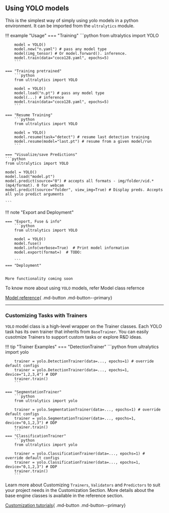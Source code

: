 ## Using YOLO models
This is the simplest way of simply using yolo models in a python environment. It can be imported from the `ultralytics` module.

!!! example "Usage"
    === "Training"
        ```python
        from ultralytics import YOLO

        model = YOLO()
        model.new("n.yaml") # pass any model type
        model(img_tensor) # Or model.forward(). inference.
        model.train(data="coco128.yaml", epochs=5)
        ```

    === "Training pretrained"
        ```python
        from ultralytics import YOLO

        model = YOLO()
        model.load("n.pt") # pass any model type
        model(...) # inference
        model.train(data="coco128.yaml", epochs=5)
        ```

    === "Resume Training"
        ```python
        from ultralytics import YOLO

        model = YOLO()
        model.resume(task="detect") # resume last detection training
        model.resume(model="last.pt") # resume from a given model/run
        ```
    
    === "Visualize/save Predictions"
    ```python
    from ultralytics import YOLO

    model = YOLO()
    model.load("model.pt")
    model.predict(source="0") # accepts all formats - img/folder/vid.*(mp4/format). 0 for webcam
    model.predict(source="folder", view_img=True) # Display preds. Accepts all yolo predict arguments

    ```

!!! note "Export and Deployment"

    === "Export, Fuse & info" 
        ```python
        from ultralytics import YOLO

        model = YOLO()
        model.fuse()  
        model.info(verbose=True)  # Print model information
        model.export(format=)  # TODO: 

        ```
    === "Deployment"


    More functionality coming soon

To know more about using `YOLO` models, refer Model class refernce

[Model reference](reference/model.md){ .md-button .md-button--primary}

---
### Customizing Tasks with Trainers
`YOLO` model class is a high-level wrapper on the Trainer classes. Each YOLO task has its own trainer that inherits from `BaseTrainer`. 
You can easily cusotmize Trainers to support custom tasks or explore R&D ideas.

!!! tip "Trainer Examples"
    === "DetectionTrainer"
        ```python
        from ultralytics import yolo

        trainer = yolo.DetectionTrainer(data=..., epochs=1) # override default configs
        trainer = yolo.DetectionTrainer(data=..., epochs=1, device="1,2,3,4") # DDP
        trainer.train()
        ```

    === "SegmentationTrainer"
        ```python
        from ultralytics import yolo

        trainer = yolo.SegmentationTrainer(data=..., epochs=1) # override default configs
        trainer = yolo.SegmentationTrainer(data=..., epochs=1, device="0,1,2,3") # DDP
        trainer.train()
        ```
    === "ClassificationTrainer"
        ```python
        from ultralytics import yolo

        trainer = yolo.ClassificationTrainer(data=..., epochs=1) # override default configs
        trainer = yolo.ClassificationTrainer(data=..., epochs=1, device="0,1,2,3") # DDP
        trainer.train()
        ```

Learn more about Customizing `Trainers`, `Validators` and `Predictors` to suit your project needs in the Customization Section. More details about the base engine classes is available in the reference section.

[Customization tutorials](#){ .md-button .md-button--primary}
